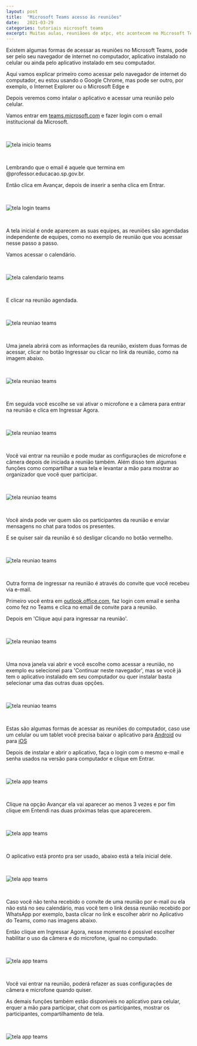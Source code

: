 ```yaml
---
layout: post
title:  "Microsoft Teams acesso às reuniões"
date:   2021-03-29
categories: tutoriais microsoft teams
excerpt: Muitas aulas, reuniãoes de atpc, etc acontecem no Microsoft Teams. Nesse passo a passo vamos mostrar as formas de entrar nas reuninões agendadas pelo Teams sem precisar baixar o aplicativo. 
---
```


Existem algumas formas de acessar as reuniões no Microsoft Teams, pode ser pelo seu navegador de internet no computador, aplicativo instalado no celular ou ainda pelo aplicativo instalado em seu computador.

Aqui vamos explicar primeiro como acessar pelo navegador de internet do computador, eu estou usando o Google Chrome, mas pode ser outro, por exemplo, o Internet Explorer ou o Microsoft Edge e 

Depois veremos como intalar o aplicativo e acessar uma reunião pelo celular.

Vamos entrar em [teams.microsoft.com](https://teams.microsoft.com) e fazer login com o email institucional da Microsoft.

<br>

![tela inicio teams](/assets/2021-03-29-teams-acesso-reuniao/teams-inicio.png)

<br>

Lembrando que o email é aquele que termina em @professor.educacao.sp.gov.br.

Então clica em Avançar, depois de inserir a senha clica em Entrar.

<br>

![tela login teams](/assets/2021-03-29-teams-acesso-reuniao/teams-login.png)

<br>

A tela inicial é onde aparecem as suas equipes, as reuniões são agendadas independente de equipes, como no exemplo de reunião que vou acessar nesse passo a passo.

Vamos acessar o calendário.

<br>

![tela calendario teams](/assets/2021-03-29-teams-acesso-reuniao/teams-calendario.png)

<br>

E clicar na reunião agendada. 

<br>

![tela reuniao teams](/assets/2021-03-29-teams-acesso-reuniao/teams-reuniao-agendada.png)

<br>

Uma janela abrirá com as informações da reunião, existem duas formas de acessar, clicar no botão Ingressar ou clicar no link da reunião, como na imagem abaixo.

<br>

![tela reuniao teams](/assets/2021-03-29-teams-acesso-reuniao/teams-ingressar-reuniao.png)

<br>

Em seguida você escolhe se vai ativar o microfone e a câmera para entrar na reunião e clica em Ingressar Agora.

<br>

![tela reuniao teams](/assets/2021-03-29-teams-acesso-reuniao/teams-ativar-mic-cam.png)

<br>

Você vai entrar na reunião e pode mudar as configurações de microfone e câmera depois de iniciada a reunião também. Além disso tem algumas funções como compartilhar a sua tela e levantar a mão para mostrar ao organizador que você quer participar.

<br>

![tela reuniao teams](/assets/2021-03-29-teams-acesso-reuniao/teams-botoes.png)

<br>

Você ainda pode ver quem são os participantes da reunião e enviar mensagens no chat para todos os presentes.

E se quiser sair da reunião é só desligar clicando no botão vermelho.

<br>

![tela reuniao teams](/assets/2021-03-29-teams-acesso-reuniao/teams-botoes2.png)

<br>

Outra forma de ingressar na reunião é através do convite que você recebeu via e-mail.

Primeiro você entra em [outlook.office.com](https://outlook.office.com), faz login com email e senha como fez no Teams e clica no email de convite para a reunião.

Depois em 'Clique aqui para ingressar na reunião'.

<br>

![tela reuniao teams](/assets/2021-03-29-teams-acesso-reuniao/teams-reuniao-outlook.png)

<br>

Uma nova janela vai abrir e você escolhe como acessar a reunião, no exemplo eu selecionei para 'Continuar neste navegador', mas se você já tem o aplicativo instalado em seu computador ou quer instalar basta selecionar uma das outras duas opções.

<br>

![tela reuniao teams](/assets/2021-03-29-teams-acesso-reuniao/teams-outlook-ingressar.png)

<br>

Estas são algumas formas de acessar as reuniões do computador, caso use um celular ou um tablet você precisa baixar o aplicativo para [Android](https://play.google.com/store/apps/details?id=com.microsoft.teams&hl=pt_BR&gl=US) ou para [iOS](https://apps.apple.com/br/app/microsoft-teams/id1113153706)

Depois de instalar e abrir o aplicativo, faça o login com o mesmo e-mail e senha usados na versão para computador e clique em Entrar.

<br>

![tela app teams](/assets/2021-03-29-teams-acesso-reuniao/teams-app-instalar-login.png)

<br>

Clique na opção Avançar ela vai aparecer ao menos 3 vezes e por fim clique em Entendi nas duas próximas telas que aparecerem.

<br>

![tela app teams](/assets/2021-03-29-teams-acesso-reuniao/teams-app-avancar-inicio.png)

<br>

O aplicativo está pronto pra ser usado, abaixo está a tela inicial dele.

<br>

![tela app teams](/assets/2021-03-29-teams-acesso-reuniao/teams-app-inicio.png)

<br>

Caso você não tenha recebido o convite de uma reunião por e-mail ou ela não está no seu calendário, mas você tem o link dessa reunião recebido por WhatsApp por exemplo, basta clicar no link e escolher abrir no Aplicativo do Teams, como nas imagens abaixo.

Então clique em Ingressar Agora, nesse momento é possível escolher habilitar o uso da câmera e do microfone, igual no computado.

<br>

![tela app teams](/assets/2021-03-29-teams-acesso-reuniao/teams-link-ingressar.png)

<br>

Você vai entrar na reunião, poderá refazer as suas configurações de câmera e microfone quando quiser.

As demais funções também estão disponíveis no aplicativo para celular, erquer a mão para participar, chat com os participantes, mostrar os participantes, compartilhamento de tela.

<br>

![tela app teams](/assets/2021-03-29-teams-acesso-reuniao/teams-app-reuniao.png)